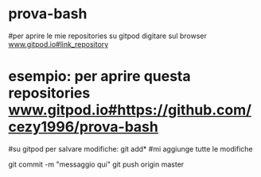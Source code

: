 # prova-bash
#per aprire le mie repositories su gitpod digitare sul browser www.gitpod.io#link_repository
# esempio: per aprire questa repositories www.gitpod.io#https://github.com/cezy1996/prova-bash

#su gitpod per salvare modifiche:
git add*
#mi aggiunge tutte le modifiche 

git commit -m "messaggio qui"
git push origin master
